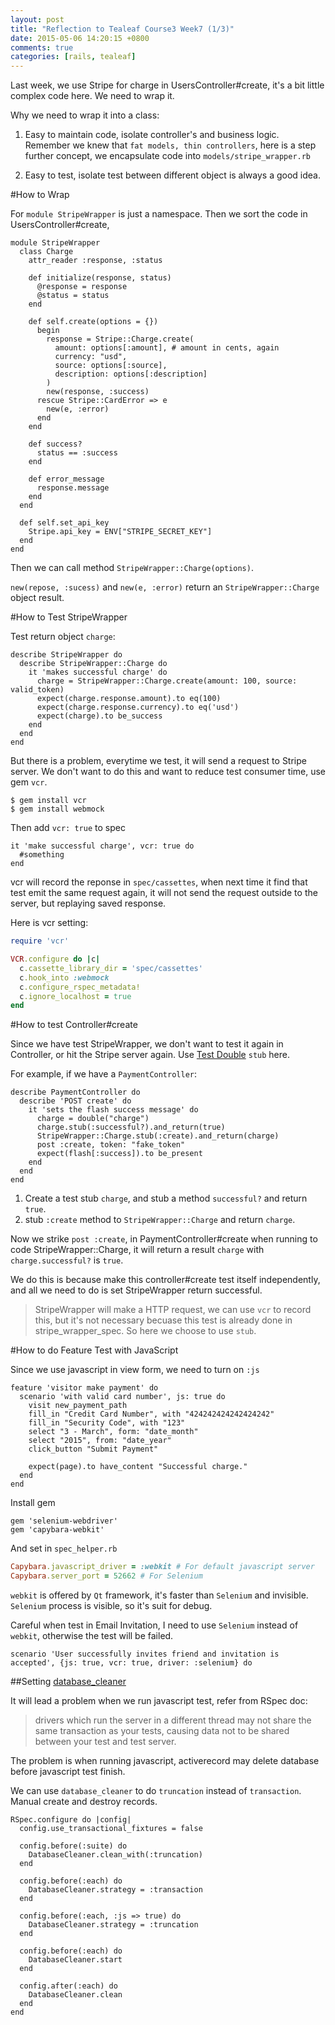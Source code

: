 ```yaml
---
layout: post
title: "Reflection to Tealeaf Course3 Week7 (1/3)"
date: 2015-05-06 14:20:15 +0800
comments: true
categories: [rails, tealeaf]
---
```


Last week, we use Stripe for charge in UsersController#create, it's a bit little complex code here. We need to wrap it.

Why we need to wrap it into a class:

1. Easy to maintain code, isolate controller's and business logic. Remember we knew that `fat models, thin controllers`, here is a step further concept, we encapsulate code into `models/stripe_wrapper.rb`

2. Easy to test, isolate test between different object is always a good idea.

#How to Wrap

For `module StripeWrapper` is just a namespace. Then we sort the code in UsersController#create,

```
module StripeWrapper
  class Charge
    attr_reader :response, :status
    
    def initialize(response, status)
      @response = response
      @status = status
    end

    def self.create(options = {})      
      begin
        response = Stripe::Charge.create(
          amount: options[:amount], # amount in cents, again
          currency: "usd",
          source: options[:source],
          description: options[:description]
        )
        new(response, :success)
      rescue Stripe::CardError => e
        new(e, :error)
      end
    end

    def success?
      status == :success
    end

    def error_message
      response.message
    end
  end

  def self.set_api_key
    Stripe.api_key = ENV["STRIPE_SECRET_KEY"]
  end
end
```

Then we can call method `StripeWrapper::Charge(options)`.

`new(repose, :sucess)` and `new(e, :error)` return an `StripeWrapper::Charge` object result.

#How to Test StripeWrapper

Test return object `charge`:

```
describe StripeWrapper do
  describe StripeWrapper::Charge do
    it 'makes successful charge' do
      charge = StripeWrapper::Charge.create(amount: 100, source: valid_token)
      expect(charge.response.amount).to eq(100)
      expect(charge.response.currency).to eq('usd')
      expect(charge).to be_success
    end
  end
end
```

But there is a problem, everytime we test, it will send a request to Stripe server. We don't want to do this and want to reduce test consumer time, use gem `vcr`.

```
$ gem install vcr
$ gem install webmock
```

Then add `vcr: true` to spec

```
it 'make successful charge', vcr: true do
  #something
end
```

vcr will record the reponse in `spec/cassettes`, when next time it find that test emit the same request again, it will not send the request outside to the server, but replaying saved response.

Here is vcr setting:

```ruby spec_helper.rb
require 'vcr'

VCR.configure do |c|
  c.cassette_library_dir = 'spec/cassettes'
  c.hook_into :webmock
  c.configure_rspec_metadata!
  c.ignore_localhost = true
end
```

#How to test Controller#create

Since we have test StripeWrapper, we don't want to test it again in Controller, or hit the Stripe server again. Use [Test Double](http://en.wikipedia.org/wiki/Test_double) `stub` here.

For example, if we have a `PaymentController`:

```
describe PaymentController do
  describe 'POST create' do
    it 'sets the flash success message' do
      charge = double("charge")
      charge.stub(:successful?).and_return(true)
      StripeWrapper::Charge.stub(:create).and_return(charge)
      post :create, token: "fake_token"
      expect(flash[:success]).to be_present
    end
  end
end
```

1. Create a test stub `charge`, and stub a method `successful?` and return `true`.
2. stub `:create` method to `StripeWrapper::Charge` and return `charge`.

Now we strike `post :create`, in PaymentController#create when running to code StripeWrapper::Charge, it will return a result `charge` with `charge.successful?` is `true`.

We do this is because make this controller#create test itself independently, and all we need to do is set StripeWrapper return successful.

> StripeWrapper will make a HTTP request, we can use `vcr` to record this, but it's not necessary becuase this test is already done in stripe_wrapper_spec. So here we choose to use `stub`.

#How to do Feature Test with JavaScript

Since we use javascript in view form, we need to turn on `:js`

```
feature 'visitor make payment' do
  scenario 'with valid card number', js: true do
    visit new_payment_path
    fill_in "Credit Card Number", with "424242424242424242"
    fill_in "Security Code", with "123"
    select "3 - March", form: "date_month"
    select "2015", from: "date_year"
    click_button "Submit Payment"

    expect(page).to have_content "Successful charge."
  end
end
```

Install gem

```
gem 'selenium-webdriver'
gem 'capybara-webkit'
```

And set in `spec_helper.rb`

```ruby
Capybara.javascript_driver = :webkit # For default javascript server
Capybara.server_port = 52662 # For Selenium
```

`webkit` is offered by `Qt` framework, it's faster than `Selenium` and invisible. `Selenium` process is visible, so it's suit for debug.

Careful when test in Email Invitation, I need to use `Selenium` instead of `webkit`, otherwise the test will be failed.

```
scenario 'User successfully invites friend and invitation is accepted', {js: true, vcr: true, driver: :selenium} do
```

##Setting [database_cleaner](https://github.com/DatabaseCleaner/database_cleaner)

It will lead a problem when we run javascript test, refer from RSpec doc:

> drivers which run the server in a different thread may not share the same transaction as your tests, causing data not to be shared between your test and test server.

The problem is when running javascript, activerecord may delete database before javascript test finish.

We can use `database_cleaner` to do `truncation` instead of `transaction`. Manual create and destroy records.

```
RSpec.configure do |config|
  config.use_transactional_fixtures = false

  config.before(:suite) do
    DatabaseCleaner.clean_with(:truncation)
  end

  config.before(:each) do
    DatabaseCleaner.strategy = :transaction
  end

  config.before(:each, :js => true) do
    DatabaseCleaner.strategy = :truncation
  end

  config.before(:each) do
    DatabaseCleaner.start
  end

  config.after(:each) do
    DatabaseCleaner.clean
  end
end
```
